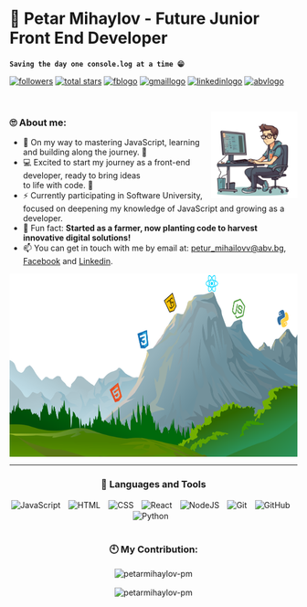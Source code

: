# 🌻 Petar Mihaylov - Future Junior Front End Developer

**`Saving the day one console.log at a time 😁`**

<p align="left">
      <a href="https://github.com/PetarMihaylov-PM?tab=followers">
         <img alt="followers" title="Follow me on Github" src="https://custom-icon-badges.demolab.com/github/followers/PetarMihaylov-PM?color=236ad3&labelColor=1155ba&style=for-the-badge&logo=person-add&label=Follow&logoColor=white"/></a>
      <a href="https://github.com/PetarMihaylov-PM?tab=repositories&sort=stargazers">
         <img alt="total stars" title="Total stars on GitHub" src="https://custom-icon-badges.demolab.com/github/stars/PetarMihaylov-PM?color=55960c&style=for-the-badge&labelColor=488207&logo=star"/></a>
      <a href="https://www.facebook.com/your-profile-url">
         <img alt="fblogo" src="https://img.shields.io/static/v1?message=Facebook&logo=facebook&label=&color=1877F2&logoColor=white&labelColor=&style=for-the-badge" height="28"/></a>
      <a href="mailto:petarmihailovv96@gmail.com">
         <img alt="gmaillogo" src="https://img.shields.io/static/v1?message=Gmail&logo=gmail&label=&color=EA4335&logoColor=white&labelColor=&style=for-the-badge" height="28"/></a>
      <a href="https://www.linkedin.com/in/petar-mihaylovv">
         <img alt="linkedinlogo" src="https://img.shields.io/static/v1?message=LinkedIn&logo=linkedin&label=&color=0077B5&logoColor=white&labelColor=&style=for-the-badge" height="28"/></a>
      <a href="mailto:petur_mihailovv@abv.bg">
         <img alt="abvlogo" src="https://img.shields.io/static/v1?message=petur_mihailovv@abv.bg&logo=mail&label=&color=1E8B5A&logoColor=white&labelColor=&style=for-the-badge" height="28"/></a>
      
   </p>

   &nbsp;

<img width="30%" align="right" alt="Github" src="https://github.com/PetarMihaylov-PM/PetarMihaylov-PM/blob/main/devCoding.png?raw=true" />

### 🙄 About me:
- :telescope: On my way to mastering JavaScript, learning and building along the journey. 🔨
- 💻 Excited to start my journey as a front-end developer, ready to bring ideas <br> to life with code. 🧬
- ⚡ Currently participating in Software University, focused on deepening my knowledge of JavaScript and growing as a developer.
- 🌱 Fun fact: **Started as a farmer, now planting code to harvest innovative digital solutions!**
- 📫 You can get in touch with me by email at: petur_mihailovv@abv.bg,  [Facebook](https://www.facebook.com/Petar.Mihaylovv/) and [Linkedin](https://www.linkedin.com/in/petar-mihaylovv).


<div align="center">
<img align="center" alt="Github" src="https://github.com/PetarMihaylov-PM/PetarMihaylov-PM/blob/main/Mountain-PNG-Remaked.png?raw=true" width="1800" height="320"/>

---
<div align="center">
  
### 🧰 Languages and Tools

<img align="center" alt="JavaScript" width="30px" style="padding-right:10px;" src="https://cdn.jsdelivr.net/gh/devicons/devicon/icons/javascript/javascript-plain.svg" />
<img align="center" alt="HTML" width="30px" style="padding-right:10px;" src="https://cdn.jsdelivr.net/gh/devicons/devicon/icons/html5/html5-plain.svg" />
<img align="center" alt="CSS" width="30px" style="padding-right:10px;" src="https://cdn.jsdelivr.net/gh/devicons/devicon/icons/css3/css3-plain.svg" />
<img align="center" alt="React" width="30px" style="padding-right:10px;" src="https://cdn.jsdelivr.net/gh/devicons/devicon/icons/react/react-original.svg" />
<img align="center" alt="NodeJS" width="30px" style="padding-right:10px;" src="https://cdn.jsdelivr.net/gh/devicons/devicon/icons/nodejs/nodejs-original.svg" />
<img align="center" alt="Git" width="30px" style="padding-right:10px;" src="https://cdn.jsdelivr.net/gh/devicons/devicon/icons/git/git-original.svg" />
<img align="center" alt="GitHub" width="30px" style="padding-right:10px;" src="https://cdn.jsdelivr.net/gh/devicons/devicon/icons/github/github-original.svg#gh-light-mode-only"/>
<img align="center" alt="Python" width="30px" style="padding-right:10px;" src="https://cdn.jsdelivr.net/gh/devicons/devicon/icons/python/python-plain.svg" />
<br />

#
### 🕙 My Contribution:
<p><img align="center" src="https://github-readme-stats.vercel.app/api?username=petarmihaylov-pm&show_icons=true&theme=transparent" alt="petarmihaylov-pm" /></p>
<p><img align="center" src="https://github-readme-stats.vercel.app/api/top-langs?username=petarmihaylov-pm&show_icons=true&locale=en&layout=compact&theme=transparent" alt="petarmihaylov-pm" /></p>

